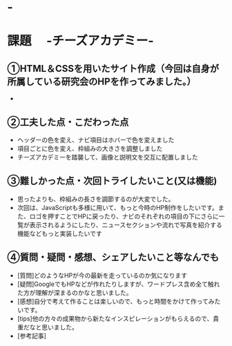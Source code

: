 # -
# 課題　 -チーズアカデミー-

## ①HTML＆CSSを用いたサイト作成（今回は自身が所属している研究会のHPを作ってみました。）
- 

## ②工夫した点・こだわった点
- ヘッダーの色を変え、ナビ項目はホバーで色を変えました
- 項目ごとに色を変え、枠組みの大きさを調整しました
- チーズアカデミーを踏襲して、画像と説明文を交互に配置しました

## ③難しかった点・次回トライしたいこと(又は機能)
- 思ったよりも、枠組みの長さを調節するのが大変でした。
- 次回は、JavaScriptも多様に用いて、もっと今時のHP制作をしたいです。また、ロゴを押すことでHPに戻ったり、ナビのそれぞれの項目の下にさらに一覧が表示されるようにしたり、ニュースセクションや流れで写真を紹介する機能などもっと実装したいです

## ④質問・疑問・感想、シェアしたいこと等なんでも
- [質問]どのようなHPが今の最新を走っているのか気になります
- [疑問]GoogleでもHPなどが作れたりしますが、ワードプレス含め全て触れた方が理解が深まるのかなと思いました。
- [感想]自分で考えて作ることは楽しいので、もっと時間をかけて作ってみたいです。
- [tips]他の方々の成果物から新たなインスピレーションがもらえるので、貴重だなと思いました。
- [参考記事]
